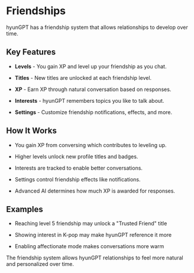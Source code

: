 # Friendships

hyunGPT has a friendship system that allows relationships to develop over time. 

## Key Features

- **Levels** - You gain XP and level up your friendship as you chat.

- **Titles** - New titles are unlocked at each friendship level.

- **XP** - Earn XP through natural conversation based on responses.

- **Interests** - hyunGPT remembers topics you like to talk about.

- **Settings** - Customize friendship notifications, effects, and more.

## How It Works

- You gain XP from conversing which contributes to leveling up.

- Higher levels unlock new profile titles and badges.

- Interests are tracked to enable better conversations.

- Settings control friendship effects like notifications.

- Advanced AI determines how much XP is awarded for responses.

## Examples

- Reaching level 5 friendship may unlock a "Trusted Friend" title 

- Showing interest in K-pop may make hyunGPT reference it more 

- Enabling affectionate mode makes conversations more warm

The friendship system allows hyunGPT relationships to feel more natural and personalized over time.
